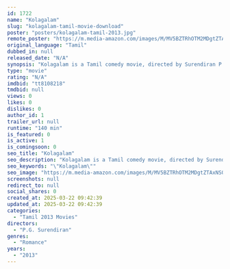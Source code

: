 ```yaml
---
id: 1722
name: "Kolagalam"
slug: "kolagalam-tamil-movie-download"
poster: "posters/kolagalam-tamil-2013.jpg"
remote_poster: "https://m.media-amazon.com/images/M/MV5BZTRhOTM2MDgtZTAxNS00ZjAzLWJkMzMtOTljNjM4Njk0Njg2XkEyXkFqcGdeQXVyNTM3MDMyMDQ@._V1_SX300.jpg"
original_language: "Tamil"
dubbed_in: null
released_date: "N/A"
synopsis: "Kolagalam is a Tamil comedy movie, directed by Surendiran P G. The cast of Kolagalam includes Amal,Saranya Mohan."
type: "movie"
rating: "N/A"
imdbid: "tt8108218"
tmdbid: null
views: 0
likes: 0
dislikes: 0
author_id: 1
trailer_url: null
runtime: "140 min"
is_featured: 0
is_active: 1
is_comingsoon: 0
seo_title: "Kolagalam"
seo_description: "Kolagalam is a Tamil comedy movie, directed by Surendiran P G. The cast of Kolagalam includes Amal,Saranya Mohan."
seo_keywords: "\"Kolagalam\""
seo_image: "https://m.media-amazon.com/images/M/MV5BZTRhOTM2MDgtZTAxNS00ZjAzLWJkMzMtOTljNjM4Njk0Njg2XkEyXkFqcGdeQXVyNTM3MDMyMDQ@._V1_SX300.jpg"
screenshots: null
redirect_to: null
social_shares: 0
created_at: 2025-03-22 09:42:39
updated_at: 2025-03-22 09:42:39
categories:
  - "Tamil 2013 Movies"
directors:
  - "P.G. Surendiran"
genres:
  - "Romance"
years:
  - "2013"
---
```

